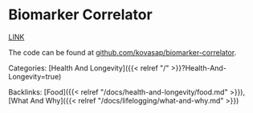 # Biomarker Correlator

<a href="/biomarker-correlator.html">LINK</a>

The code can be found at
[github.com/kovasap/biomarker-correlator](https://github.com/kovasap/biomarker-correlator).

Categories:
[Health And Longevity]({{< relref "/" >}}?Health-And-Longevity=true)

Backlinks:
[Food]({{< relref "/docs/health-and-longevity/food.md" >}}),
[What And Why]({{< relref "/docs/lifelogging/what-and-why.md" >}})